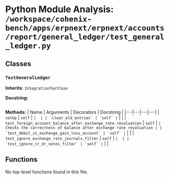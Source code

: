 # Python Module Analysis: `/workspace/cohenix-bench/apps/erpnext/erpnext/accounts/report/general_ledger/test_general_ledger.py`

## Classes

### `TestGeneralLedger`
**Inherits:** `IntegrationTestCase`


**Docstring:**
```

```

**Methods:**
| Name | Arguments | Decorators | Docstring |
|---|---|---|---|
| `setUp` | `self` | `` |  |
| `clear_old_entries` | `self` | `` |  |
| `test_foreign_account_balance_after_exchange_rate_revaluation` | `self` | `` | Checks the correctness of balance after exchange rate revaluation |
| `test_debit_in_exchange_gain_loss_account` | `self` | `` |  |
| `test_ignore_exchange_rate_journals_filter` | `self` | `` |  |
| `test_ignore_cr_dr_notes_filter` | `self` | `` |  |





## Functions

No top-level functions found in this file.
